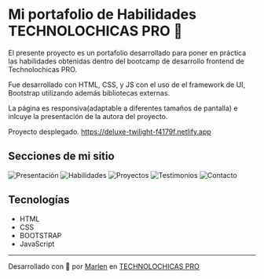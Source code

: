 # Mi portafolio de Habilidades TECHNOLOCHICAS PRO 💜

El presente proyecto es un portafolio desarrollado para poner en práctica las habilidades obtenidas dentro del bootcamp de desarrollo frontend de Technolochicas PRO.

Fue desarrollado con HTML, CSS, y JS con el uso de el framework de UI, Bootstrap utilizando además bibliotecas externas.

La página es responsiva(adaptable a diferentes tamaños de pantalla) e inlcuye la presentación de la autora del proyecto.

Proyecto desplegado.
https://deluxe-twilight-f4179f.netlify.app

## Secciones de mi sitio

![Presentación](assets/readme/1.png)
![Habilidades](assets/readme/2.png)
![Proyectos](assets/readme/3.png)
![Testimonios](assets/readme/4.png)
![Contacto](assets/readme/5.png)

## Tecnologías
* HTML
* CSS
* BOOTSTRAP
* JavaScript
---

Desarrollado con  💜 por [Marlen](https://deluxe-twilight-f4179f.netlify.app ) en [TECHNOLOCHICAS PRO](https://tecnolochicas.mx/)
